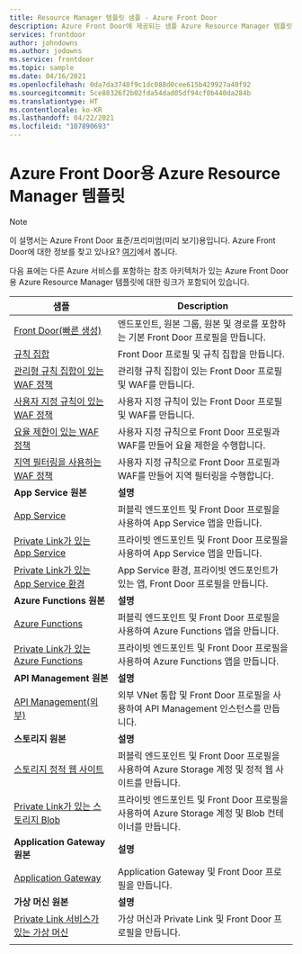 ```yaml
---
title: Resource Manager 템플릿 샘플 - Azure Front Door
description: Azure Front Door에 제공되는 샘플 Azure Resource Manager 템플릿에 대한 정보입니다.
services: frontdoor
author: johndowns
ms.author: jodowns
ms.service: frontdoor
ms.topic: sample
ms.date: 04/16/2021
ms.openlocfilehash: 0da7da3748f9c1dc088d0cee615b429927a40f92
ms.sourcegitcommit: 5ce88326f2b02fda54dad05df94cf0b440da284b
ms.translationtype: HT
ms.contentlocale: ko-KR
ms.lasthandoff: 04/22/2021
ms.locfileid: "107890693"
---
```

# <a name="azure-resource-manager-templates-for-azure-front-door"></a>Azure Front Door용 Azure Resource Manager 템플릿

> [!Note]
> 이 설명서는 Azure Front Door 표준/프리미엄(미리 보기)용입니다. Azure Front Door에 대한 정보를 찾고 있나요? [여기](../front-door-overview.md)에서 봅니다.

다음 표에는 다른 Azure 서비스를 포함하는 참조 아키텍처가 있는 Azure Front Door용 Azure Resource Manager 템플릿에 대한 링크가 포함되어 있습니다.

| 샘플 | Description |
|-|-|
| [Front Door(빠른 생성)](https://github.com/Azure/azure-quickstart-templates/tree/master/201-front-door-standard-premium/) | 엔드포인트, 원본 그룹, 원본 및 경로를 포함하는 기본 Front Door 프로필을 만듭니다.  |
| [규칙 집합](https://github.com/Azure/azure-quickstart-templates/tree/master/201-front-door-standard-premium-rule-set/) | Front Door 프로필 및 규칙 집합을 만듭니다.  |
| [관리형 규칙 집합이 있는 WAF 정책](https://github.com/Azure/azure-quickstart-templates/tree/master/201-front-door-premium-waf-managed/) | 관리형 규칙 집합이 있는 Front Door 프로필 및 WAF를 만듭니다.  |
| [사용자 지정 규칙이 있는 WAF 정책](https://github.com/Azure/azure-quickstart-templates/tree/master/201-front-door-standard-premium-waf-custom/) | 사용자 지정 규칙이 있는 Front Door 프로필 및 WAF를 만듭니다.  |
| [요율 제한이 있는 WAF 정책](https://github.com/Azure/azure-quickstart-templates/tree/master/201-front-door-standard-premium-rate-limit/) | 사용자 지정 규칙으로 Front Door 프로필과 WAF를 만들어 요율 제한을 수행합니다.  |
| [지역 필터링을 사용하는 WAF 정책](https://github.com/Azure/azure-quickstart-templates/tree/master/201-front-door-standard-premium-geo-filtering/) | 사용자 지정 규칙으로 Front Door 프로필과 WAF를 만들어 지역 필터링을 수행합니다.  |
|**App Service 원본**| **설명** |
| [App Service](https://github.com/Azure/azure-quickstart-templates/tree/master/201-front-door-standard-premium-app-service-public) | 퍼블릭 엔드포인트 및 Front Door 프로필을 사용하여 App Service 앱을 만듭니다.  |
| [Private Link가 있는 App Service](https://github.com/Azure/azure-quickstart-templates/tree/master/201-front-door-premium-app-service-private-link) | 프라이빗 엔드포인트 및 Front Door 프로필을 사용하여 App Service 앱을 만듭니다.  |
| [Private Link가 있는 App Service 환경](https://github.com/Azure/azure-quickstart-templates/tree/master/201-front-door-premium-app-service-environment-internal-private-link) | App Service 환경, 프라이빗 엔드포인트가 있는 앱, Front Door 프로필을 만듭니다.  |
|**Azure Functions 원본**| **설명** |
| [Azure Functions](https://github.com/Azure/azure-quickstart-templates/tree/master/201-front-door-standard-premium-function-public/) | 퍼블릭 엔드포인트 및 Front Door 프로필을 사용하여 Azure Functions 앱을 만듭니다.  |
| [Private Link가 있는 Azure Functions](https://github.com/Azure/azure-quickstart-templates/tree/master/201-front-door-premium-function-private-link) | 프라이빗 엔드포인트 및 Front Door 프로필을 사용하여 Azure Functions 앱을 만듭니다.  |
|**API Management 원본**| **설명** |
| [API Management(외부)](https://github.com/Azure/azure-quickstart-templates/tree/master/201-front-door-standard-premium-api-management-external) | 외부 VNet 통합 및 Front Door 프로필을 사용하여 API Management 인스턴스를 만듭니다.  |
|**스토리지 원본**| **설명** |
| [스토리지 정적 웹 사이트](https://github.com/Azure/azure-quickstart-templates/tree/master/201-front-door-standard-premium-storage-static-website) | 퍼블릭 엔드포인트 및 Front Door 프로필을 사용하여 Azure Storage 계정 및 정적 웹 사이트를 만듭니다.  |
| [Private Link가 있는 스토리지 Blob](https://github.com/Azure/azure-quickstart-templates/tree/master/201-front-door-premium-storage-blobs-private-link) | 프라이빗 엔드포인트 및 Front Door 프로필을 사용하여 Azure Storage 계정 및 Blob 컨테이너를 만듭니다.  |
|**Application Gateway 원본**| **설명** |
| [Application Gateway](https://github.com/Azure/azure-quickstart-templates/tree/master/201-front-door-standard-premium-application-gateway-public) | Application Gateway 및 Front Door 프로필을 만듭니다. |
|**가상 머신 원본**| **설명** |
| [Private Link 서비스가 있는 가상 머신](https://github.com/Azure/azure-quickstart-templates/tree/master/201-front-door-premium-vm-private-link) | 가상 머신과 Private Link 및 Front Door 프로필을 만듭니다. |
| | |
